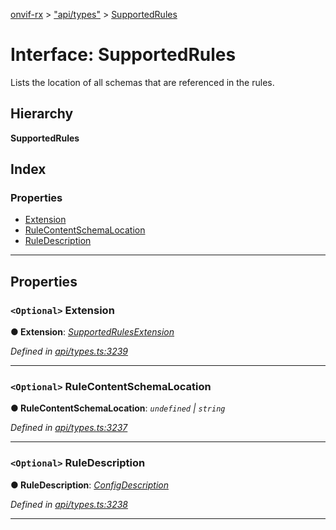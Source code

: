 [onvif-rx](../README.md) > ["api/types"](../modules/_api_types_.md) > [SupportedRules](../interfaces/_api_types_.supportedrules.md)

# Interface: SupportedRules

Lists the location of all schemas that are referenced in the rules.

## Hierarchy

**SupportedRules**

## Index

### Properties

* [Extension](_api_types_.supportedrules.md#extension)
* [RuleContentSchemaLocation](_api_types_.supportedrules.md#rulecontentschemalocation)
* [RuleDescription](_api_types_.supportedrules.md#ruledescription)

---

## Properties

<a id="extension"></a>

### `<Optional>` Extension

**● Extension**: *[SupportedRulesExtension](_api_types_.supportedrulesextension.md)*

*Defined in [api/types.ts:3239](https://github.com/patrickmichalina/onvif-rx/blob/3ab1739/src/api/types.ts#L3239)*

___
<a id="rulecontentschemalocation"></a>

### `<Optional>` RuleContentSchemaLocation

**● RuleContentSchemaLocation**: *`undefined` \| `string`*

*Defined in [api/types.ts:3237](https://github.com/patrickmichalina/onvif-rx/blob/3ab1739/src/api/types.ts#L3237)*

___
<a id="ruledescription"></a>

### `<Optional>` RuleDescription

**● RuleDescription**: *[ConfigDescription](_api_types_.configdescription.md)*

*Defined in [api/types.ts:3238](https://github.com/patrickmichalina/onvif-rx/blob/3ab1739/src/api/types.ts#L3238)*

___

